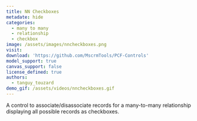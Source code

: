 ```yaml
---
title: NN Checkboxes
metadate: hide
categories:
  - many to many
  - relationship
  - checkbox
image: /assets/images/nncheckboxes.png
visit: 
download: 'https://github.com/MscrmTools/PCF-Controls'
model_support: true
canvas_support: false
license_defined: true
authors:
  - tanguy_touzard
demo_gif: /assets/videos/nncheckboxes.gif
---
```


A control to associate/disassociate records for a many-to-many relationship displaying all possible records as checkboxes.
